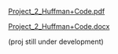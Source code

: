 [Project_2_Huffman+Code.pdf](https://github.com/OsaidB/comp336_proj2/files/15052126/Project_2_Huffman%2BCode.pdf)

[Project_2_Huffman+Code.docx](https://github.com/OsaidB/comp336_proj2/files/15052125/Project_2_Huffman%2BCode.docx)

(proj still under development)
